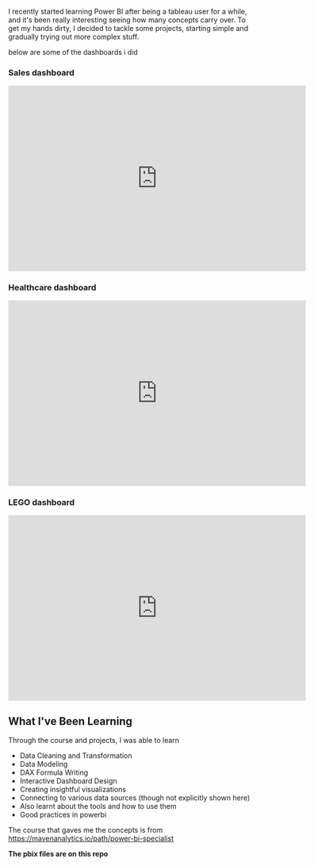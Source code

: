 
I recently started learning  Power BI after being a tableau user for a while, and it's been really interesting seeing how many concepts carry over.
To get my hands dirty, I decided to tackle some projects, starting simple and gradually trying out more complex stuff. 

below are some of the dashboards i did

### Sales dashboard

<iframe title="Sales" width="600" height="373.5" src="https://app.powerbi.com/view?r=eyJrIjoiZTdmYTE2ZjgtOTg2OC00M2M4LWI4NDEtMGU2NmM3ZTcyZjkzIiwidCI6IjEwNGQ4MDQ4LWZkMGMtNDNkNS1hNjMwLWZjNjI5ZTVkYWI1OSJ9" frameborder="0" allowFullScreen="true"></iframe>



### Healthcare dashboard

<iframe title="Healthcare" width="600" height="373.5" src="https://app.powerbi.com/view?r=eyJrIjoiYWZlM2IzNjYtNGYzNi00NDVjLWExMGQtODNkZTg5NWM3MTJhIiwidCI6IjEwNGQ4MDQ4LWZkMGMtNDNkNS1hNjMwLWZjNjI5ZTVkYWI1OSJ9" frameborder="0" allowFullScreen="true"></iframe>


### LEGO dashboard
<iframe title="lego" width="600" height="373.5" src="https://app.powerbi.com/view?r=eyJrIjoiNDlkOWNkNTctYTU3Mi00MTQxLWIzODUtMTc2MGY0ZDllN2ExIiwidCI6IjEwNGQ4MDQ4LWZkMGMtNDNkNS1hNjMwLWZjNjI5ZTVkYWI1OSJ9" frameborder="0" allowFullScreen="true"></iframe>




## What I've Been Learning

Through the course and projects, I was able to learn

* Data Cleaning and Transformation
* Data Modeling
* DAX Formula Writing
* Interactive Dashboard Design
* Creating insightful visualizations
* Connecting to various data sources (though not explicitly shown here)
* Also learnt about the tools and how to use them
* Good practices in powerbi

The course that gaves me the concepts is from
https://mavenanalytics.io/path/power-bi-specialist


**The pbix files are on this repo**